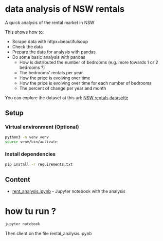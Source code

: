 # data analysis of NSW rentals
A quick analysis of the rental market in NSW

This shows how to:

- Scrape data with httpx+beautifulsoup
- Check the data
- Prepare the data for analysis with pandas
- Do some basic analysis with pandas
  - How is distributed the number of bedrooms (e.g. more towards 1 or 2 bedrooms ?)
  - The bedrooms' rentals per year
  - How the price is evolving over time
  - How the price is evolving over time for each number of bedrooms
  - The percent of change per year and month

You can explore the dataset at this url: [NSW rentals datasette](https://nsw-rentals.moospirit.org/)

## Setup

### Virtual environment (Optional)
```bash
python3 -m venv venv
source venv/bin/activate

```

### Install dependencies
```bash
pip install -r requirements.txt
```

## Content

- [rent_analysis.ipynb](rent_analysis.ipynb) - Jupyter notebook with the analysis

# how tu run ?

```bash
jupyter notebook
```

Then client on the file rental_analysis.ipynb